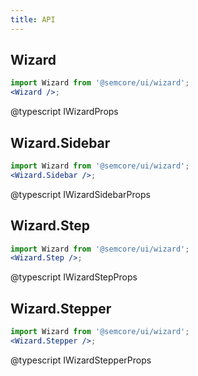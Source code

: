 ```yaml
---
title: API
---
```


## Wizard

```jsx
import Wizard from '@semcore/ui/wizard';
<Wizard />;
```

@typescript IWizardProps

## Wizard.Sidebar

```jsx
import Wizard from '@semcore/ui/wizard';
<Wizard.Sidebar />;
```

@typescript IWizardSidebarProps

## Wizard.Step

```jsx
import Wizard from '@semcore/ui/wizard';
<Wizard.Step />;
```

@typescript IWizardStepProps

## Wizard.Stepper

```jsx
import Wizard from '@semcore/ui/wizard';
<Wizard.Stepper />;
```

@typescript IWizardStepperProps
